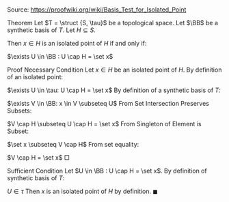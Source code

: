 # 

Source: https://proofwiki.org/wiki/Basis_Test_for_Isolated_Point



Theorem
Let $T = \struct {S, \tau}$ be a topological space.
Let $\BB$ be a synthetic basis of $T$.
Let $H \subseteq S$.

Then $x \in H$ is an isolated point of $H$ if and only if:

$\exists U \in \BB : U \cap H = \set x$


Proof
Necessary Condition
Let $x \in H$ be an isolated point of $H$.
By definition of an isolated point:

$\exists U \in \tau: U \cap H  = \set x$
By definition of a synthetic basis of $T$:

$\exists V \in \BB: x \in V \subseteq U$
From Set Intersection Preserves Subsets:

$V \cap H \subseteq U \cap H  = \set x$
From Singleton of Element is Subset:

$\set x \subseteq V \cap H$
From set equality:

$V \cap H  = \set x$
$\Box$


Sufficient Condition
Let $U \in \BB : U \cap H = \set x$.
By definition of synthetic basis of $T$:

$U \in \tau$
Then $x$ is an isolated point of $H$ by definition.
$\blacksquare$





